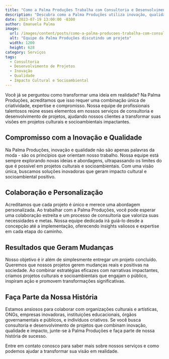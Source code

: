 ```yaml
---
title: "Como a Palma Produções Trabalha com Consultoria e Desenvolvimento de Projetos"
description: "Descubra como a Palma Produções utiliza inovação, qualidade e visão única para oferecer serviços de consultoria e desenvolvimento de projetos impactantes."
date: 2023-07-19 13:00:00 -0300
author: Emanuela Palma
image:
  url: /images/content/posts/como-a-palma-producoes-trabalha-com-consultoria-e-desenvolvimento-de-projetos.jpg
  alt: "Equipe da Palma Produções discutindo um projeto"
  width: 1200
  height: 628
category: Serviços
tags:
  - Consultoria
  - Desenvolvimento de Projetos
  - Inovação
  - Qualidade
  - Impacto Cultural e Socioambiental
---
```


Você já se perguntou como transformar uma ideia em realidade? Na Palma Produções, acreditamos que isso requer uma combinação única de criatividade, expertise e compromisso. Nossa equipe de profissionais talentosos reúne esses elementos em nossos serviços de consultoria e desenvolvimento de projetos, ajudando nossos clientes a transformar suas visões em projetos culturais e socioambientais impactantes.

## Compromisso com a Inovação e Qualidade

Na Palma Produções, inovação e qualidade não são apenas palavras da moda - são os princípios que orientam nosso trabalho. Nossa equipe está sempre explorando novas ideias e abordagens, ultrapassando os limites do que é possível em projetos culturais e socioambientais. Com uma visão única, buscamos soluções inovadoras que geram impacto cultural e socioambiental positivo.

## Colaboração e Personalização

Acreditamos que cada projeto é único e merece uma abordagem personalizada. Ao trabalhar com a Palma Produções, você pode esperar uma colaboração estreita e um processo de consultoria que valoriza suas necessidades e metas. Nossa equipe dedicada irá guiá-lo desde a concepção até a implementação, oferecendo insights valiosos e expertise em cada etapa do caminho.

## Resultados que Geram Mudanças

Nosso objetivo é ir além de simplesmente entregar um projeto concluído. Queremos que nossos projetos gerem mudanças reais e positivas na sociedade. Ao combinar estratégias eficazes com narrativas impactantes, criamos projetos culturais e socioambientais que engajam o público, inspiram ação e promovem transformações significativas.

## Faça Parte da Nossa História

Estamos ansiosos para colaborar com organizações culturais e artísticas, ONGs, empresas inovadoras, instituições educacionais, órgãos governamentais e públicos, e indivíduos criativos. Se você busca consultoria e desenvolvimento de projetos que combinam inovação, qualidade e impacto, junte-se à Palma Produções e faça parte de nossa história de sucesso.

Entre em contato conosco para saber mais sobre nossos serviços e como podemos ajudar a transformar sua visão em realidade.
